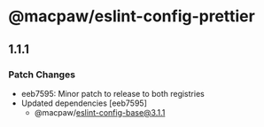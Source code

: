 # @macpaw/eslint-config-prettier

## 1.1.1

### Patch Changes

- eeb7595: Minor patch to release to both registries
- Updated dependencies [eeb7595]
  - @macpaw/eslint-config-base@3.1.1

